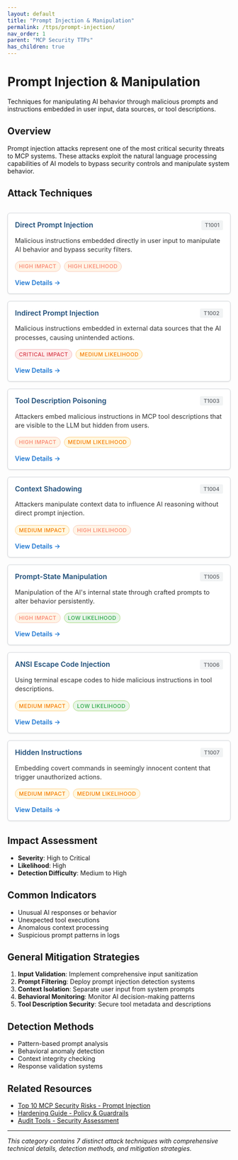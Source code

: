 ```yaml
---
layout: default
title: "Prompt Injection & Manipulation"
permalink: /ttps/prompt-injection/
nav_order: 1
parent: "MCP Security TTPs"
has_children: true
---
```


# Prompt Injection & Manipulation

Techniques for manipulating AI behavior through malicious prompts and instructions embedded in user input, data sources, or tool descriptions.

## Overview

Prompt injection attacks represent one of the most critical security threats to MCP systems. These attacks exploit the natural language processing capabilities of AI models to bypass security controls and manipulate system behavior.

## Attack Techniques

<div class="technique-grid">
  <div class="technique-card">
    <div class="technique-header">
      <h3 class="technique-title">Direct Prompt Injection</h3>
      <span class="technique-id">T1001</span>
    </div>
    <p class="technique-description">
      Malicious instructions embedded directly in user input to manipulate AI behavior and bypass security filters.
    </p>
    <div class="technique-meta">
      <span class="technique-severity high">High Impact</span>
      <span class="technique-likelihood high">High Likelihood</span>
    </div>
    <a href="direct-prompt-injection.md" class="technique-link">View Details →</a>
  </div>

  <div class="technique-card">
    <div class="technique-header">
      <h3 class="technique-title">Indirect Prompt Injection</h3>
      <span class="technique-id">T1002</span>
    </div>
    <p class="technique-description">
      Malicious instructions embedded in external data sources that the AI processes, causing unintended actions.
    </p>
    <div class="technique-meta">
      <span class="technique-severity critical">Critical Impact</span>
      <span class="technique-likelihood medium">Medium Likelihood</span>
    </div>
    <a href="indirect-prompt-injection.md" class="technique-link">View Details →</a>
  </div>

  <div class="technique-card">
    <div class="technique-header">
      <h3 class="technique-title">Tool Description Poisoning</h3>
      <span class="technique-id">T1003</span>
    </div>
    <p class="technique-description">
      Attackers embed malicious instructions in MCP tool descriptions that are visible to the LLM but hidden from users.
    </p>
    <div class="technique-meta">
      <span class="technique-severity high">High Impact</span>
      <span class="technique-likelihood medium">Medium Likelihood</span>
    </div>
    <a href="tool-description-poisoning.md" class="technique-link">View Details →</a>
  </div>

  <div class="technique-card">
    <div class="technique-header">
      <h3 class="technique-title">Context Shadowing</h3>
      <span class="technique-id">T1004</span>
    </div>
    <p class="technique-description">
      Attackers manipulate context data to influence AI reasoning without direct prompt injection.
    </p>
    <div class="technique-meta">
      <span class="technique-severity medium">Medium Impact</span>
      <span class="technique-likelihood high">High Likelihood</span>
    </div>
    <a href="context-shadowing.md" class="technique-link">View Details →</a>
  </div>

  <div class="technique-card">
    <div class="technique-header">
      <h3 class="technique-title">Prompt-State Manipulation</h3>
      <span class="technique-id">T1005</span>
    </div>
    <p class="technique-description">
      Manipulation of the AI's internal state through crafted prompts to alter behavior persistently.
    </p>
    <div class="technique-meta">
      <span class="technique-severity high">High Impact</span>
      <span class="technique-likelihood low">Low Likelihood</span>
    </div>
    <a href="prompt-state-manipulation.md" class="technique-link">View Details →</a>
  </div>

  <div class="technique-card">
    <div class="technique-header">
      <h3 class="technique-title">ANSI Escape Code Injection</h3>
      <span class="technique-id">T1006</span>
    </div>
    <p class="technique-description">
      Using terminal escape codes to hide malicious instructions in tool descriptions.
    </p>
    <div class="technique-meta">
      <span class="technique-severity medium">Medium Impact</span>
      <span class="technique-likelihood low">Low Likelihood</span>
    </div>
    <a href="ansi-escape-injection.md" class="technique-link">View Details →</a>
  </div>

  <div class="technique-card">
    <div class="technique-header">
      <h3 class="technique-title">Hidden Instructions</h3>
      <span class="technique-id">T1007</span>
    </div>
    <p class="technique-description">
      Embedding covert commands in seemingly innocent content that trigger unauthorized actions.
    </p>
    <div class="technique-meta">
      <span class="technique-severity medium">Medium Impact</span>
      <span class="technique-likelihood medium">Medium Likelihood</span>
    </div>
    <a href="hidden-instructions.md" class="technique-link">View Details →</a>
  </div>
</div>

## Impact Assessment

- **Severity**: High to Critical
- **Likelihood**: High
- **Detection Difficulty**: Medium to High

## Common Indicators

- Unusual AI responses or behavior
- Unexpected tool executions
- Anomalous context processing
- Suspicious prompt patterns in logs

## General Mitigation Strategies

1. **Input Validation**: Implement comprehensive input sanitization
2. **Prompt Filtering**: Deploy prompt injection detection systems
3. **Context Isolation**: Separate user input from system prompts
4. **Behavioral Monitoring**: Monitor AI decision-making patterns
5. **Tool Description Security**: Secure tool metadata and descriptions

## Detection Methods

- Pattern-based prompt analysis
- Behavioral anomaly detection
- Context integrity checking
- Response validation systems

## Related Resources

- [Top 10 MCP Security Risks - Prompt Injection](/top10/server/#mcp-01-prompt-injection)
- [Hardening Guide - Policy & Guardrails](/hardening/policy-guardrails/)
- [Audit Tools - Security Assessment](/audit/)

---

*This category contains 7 distinct attack techniques with comprehensive technical details, detection methods, and mitigation strategies.*

<style>
.technique-grid {
  display: grid;
  grid-template-columns: repeat(auto-fit, minmax(320px, 1fr));
  gap: 1rem;
  margin: 2rem 0;
}

.technique-card {
  background-color: white;
  border: 1px solid #d1d5da;
  border-radius: 6px;
  padding: 1rem;
  box-shadow: 0 1px 3px rgba(0, 0, 0, 0.1);
  transition: transform 0.2s, box-shadow 0.2s, border-color 0.2s;
}

.technique-card:hover {
  transform: translateY(-1px);
  box-shadow: 0 3px 6px rgba(0, 0, 0, 0.15);
  border-color: #1f4e79;
}

.technique-header {
  display: flex;
  justify-content: space-between;
  align-items: flex-start;
  margin-bottom: 0.75rem;
}

.technique-title {
  color: #1f4e79;
  font-size: 1rem;
  font-weight: 600;
  margin: 0;
  flex: 1;
  line-height: 1.3;
}

.technique-id {
  background-color: #f1f3f4;
  color: #5f6368;
  padding: 0.2rem 0.5rem;
  border-radius: 3px;
  font-size: 0.75rem;
  font-weight: 500;
  margin-left: 0.5rem;
  white-space: nowrap;
}

.technique-description {
  color: #333333;
  font-size: 0.9rem;
  line-height: 1.4;
  margin-bottom: 1rem;
}

.technique-meta {
  display: flex;
  gap: 0.5rem;
  margin-bottom: 1rem;
  flex-wrap: wrap;
}

.technique-severity,
.technique-likelihood {
  padding: 0.2rem 0.5rem;
  border-radius: 12px;
  font-size: 0.75rem;
  font-weight: 500;
  text-transform: uppercase;
  letter-spacing: 0.5px;
}

.technique-severity.critical {
  background-color: #ffeaea;
  color: #d73a49;
  border: 1px solid #f1b2b2;
}

.technique-severity.high {
  background-color: #fff4e6;
  color: #f9826c;
  border: 1px solid #f9c9b8;
}

.technique-severity.medium {
  background-color: #fff8e1;
  color: #f57c00;
  border: 1px solid #ffcc80;
}

.technique-severity.low {
  background-color: #e8f5e8;
  color: #28a745;
  border: 1px solid #a3d977;
}

.technique-likelihood.high {
  background-color: #fff4e6;
  color: #f9826c;
  border: 1px solid #f9c9b8;
}

.technique-likelihood.medium {
  background-color: #fff8e1;
  color: #f57c00;
  border: 1px solid #ffcc80;
}

.technique-likelihood.low {
  background-color: #e8f5e8;
  color: #28a745;
  border: 1px solid #a3d977;
}

.technique-link {
  color: #0066cc;
  text-decoration: none;
  font-weight: 500;
  font-size: 0.9rem;
  display: inline-block;
}

.technique-link:hover {
  color: #1f4e79;
  text-decoration: underline;
}

@media (max-width: 768px) {
  .technique-grid {
    grid-template-columns: 1fr;
  }
  
  .technique-header {
    flex-direction: column;
    align-items: flex-start;
  }
  
  .technique-id {
    margin-left: 0;
    margin-top: 0.5rem;
    align-self: flex-start;
  }
}
</style>